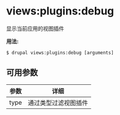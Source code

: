 # views:plugins:debug
显示当前应用的视图插件

**用法:**
```
$ drupal views:plugins:debug [arguments]
```

## 可用参数
参数 | 详细
---------|-------------
type | 通过类型过滤视图插件
